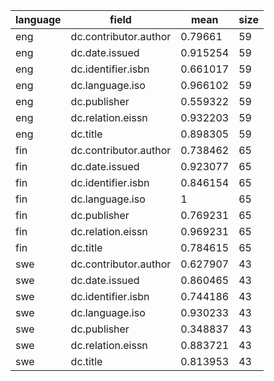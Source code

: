 | language   | field                 |     mean |   size |
|------------|-----------------------|----------|--------|
| eng        | dc.contributor.author | 0.79661  |     59 |
| eng        | dc.date.issued        | 0.915254 |     59 |
| eng        | dc.identifier.isbn    | 0.661017 |     59 |
| eng        | dc.language.iso       | 0.966102 |     59 |
| eng        | dc.publisher          | 0.559322 |     59 |
| eng        | dc.relation.eissn     | 0.932203 |     59 |
| eng        | dc.title              | 0.898305 |     59 |
| fin        | dc.contributor.author | 0.738462 |     65 |
| fin        | dc.date.issued        | 0.923077 |     65 |
| fin        | dc.identifier.isbn    | 0.846154 |     65 |
| fin        | dc.language.iso       | 1        |     65 |
| fin        | dc.publisher          | 0.769231 |     65 |
| fin        | dc.relation.eissn     | 0.969231 |     65 |
| fin        | dc.title              | 0.784615 |     65 |
| swe        | dc.contributor.author | 0.627907 |     43 |
| swe        | dc.date.issued        | 0.860465 |     43 |
| swe        | dc.identifier.isbn    | 0.744186 |     43 |
| swe        | dc.language.iso       | 0.930233 |     43 |
| swe        | dc.publisher          | 0.348837 |     43 |
| swe        | dc.relation.eissn     | 0.883721 |     43 |
| swe        | dc.title              | 0.813953 |     43 |
